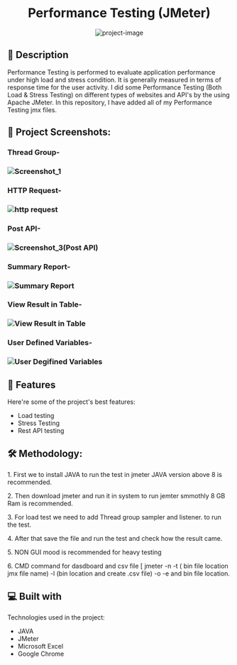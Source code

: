 <h1 id="title" align="center">Performance Testing (JMeter)</h1>


<p align="center"><img src="https://socialify.git.ci/shantokumarsaha123/PerformanceTesting-JMeter/image?language=1&amp;name=1&amp;owner=1&amp;stargazers=1&amp;theme=Light" alt="project-image"></p>

## 📝 Description 
<p id="description"> Performance Testing is performed to evaluate application performance under high load and stress condition. It is generally measured in terms of response time for the user activity. I did some Performance Testing (Both Load & Stress Testing) on different types of websites and API's by the using Apache JMeter. In this repository, I have added all of my Performance Testing jmx files.</p>

<h2>🧐 Project Screenshots:</h2>

<h3> Thread Group- <h3>
  
![Screenshot_1](https://github.com/shantokumarsaha123/SQA-Websites-and-APIs-PerformanceTesting-JMeter/assets/122052172/05597d72-5e38-4563-aa28-1b82fabe4155)
  
<h3> HTTP Request- <h3>
  
![http request](https://github.com/shantokumarsaha123/SQA-Websites-and-APIs-PerformanceTesting-JMeter/assets/122052172/3d9f117b-8535-423a-8e2f-56bbabccead5)
    
<h3> Post API- <h3>  
  
![Screenshot_3(Post API)](https://github.com/shantokumarsaha123/SQA-Websites-and-APIs-PerformanceTesting-JMeter/assets/122052172/189bcc96-e713-4868-a942-dcc030a2fc16)
     
<h3> Summary Report- <h3>
  
![Summary Report](https://github.com/shantokumarsaha123/SQA-Websites-and-APIs-PerformanceTesting-JMeter/assets/122052172/a6228db7-96b2-4947-baf0-5d46d96b8bd2)
        
<h3> View Result in Table- <h3>
            
![View Result in Table](https://github.com/shantokumarsaha123/SQA-Websites-and-APIs-PerformanceTesting-JMeter/assets/122052172/0039e423-c70b-49c3-9492-9271fd1735f7)

<h3> User Defined Variables- <h3>
  
![User Degifined Variables](https://github.com/shantokumarsaha123/SQA-Websites-and-APIs-PerformanceTesting-JMeter/assets/122052172/6915d48e-4ce4-4fe5-9ce2-0b0aab2487ba)


## 🎯 Features

Here're some of the project's best features:

*   Load testing
*   Stress Testing
*   Rest API testing

<h2>🛠️ Methodology:</h2>

<p>1. First we to install JAVA to run the test in jmeter JAVA version above 8 is recommended.</p>

<p>2. Then download jmeter and run it in system to run jemter smmothly 8 GB Ram is recommended.</p>

<p>3. For load test we need to add Thread group sampler and listener. to run the test.</p>

<p>4. After that save the file and run the test and check how the result came.</p>

<p>5. NON GUI mood is recommended for heavy testing</p>

<p>6. CMD command for dasdboard and csv file [ jmeter -n -t ( bin file location jmx file name) -l (bin location and create .csv file) -o -e and bin file location.</p>

  
  
<h2>💻 Built with</h2>

Technologies used in the project:

*   JAVA
*   JMeter
*   Microsoft Excel
*   Google Chrome


